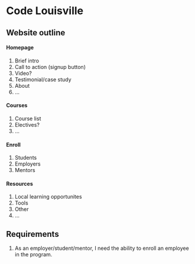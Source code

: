 # Code Louisville

## Website outline

#### Homepage

1. Brief intro
2. Call to action (signup button)
3. Video?
4. Testimonial/case study
5. About
6. ...

#### Courses

1. Course list
2. Electives?
3. ...

#### Enroll

1. Students
2. Employers
3. Mentors

#### Resources

1. Local learning opportunites
2. Tools
3. Other
4. ...

## Requirements

1. As an employer/student/mentor, I need the ability to enroll an employee in the program.
